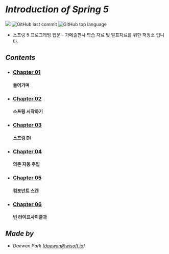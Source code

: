 # *Introduction of Spring 5*

![](https://img.shields.io/badge/start%20day%20%20-20.02.10-green?style=flat-square&logo=start) ![GitHub last commit](https://img.shields.io/github/last-commit/MoochiPark/spring?style=flat-square) ![GitHub top language](https://img.shields.io/github/languages/top/moochipark/spring?color=orange&logo=java&style=flat-square)


- 스프링 5 프로그래밍 입문 - 가메출판사 학습 자료 및 발표자료를 위한 저장소 입니다.

## *Contents*

- ### [Chapter 01]( https://github.com/MoochiPark/spring/tree/master/chapter01 )

  #### 들어가며

- ### [Chapter 02]( https://github.com/MoochiPark/spring/tree/master/chapter02 )

  #### 스프링 시작하기

- ### [Chapter 03]( https://github.com/MoochiPark/spring/tree/master/chapter03 )

  #### 스프링 DI

- ### [Chapter 04]( https://github.com/MoochiPark/spring/tree/master/chapter04 )

  #### 의존 자동 주입
  
- ### [Chapter 05]( https://github.com/MoochiPark/spring/tree/master/chapter05 )

  #### 컴포넌트 스캔
  
- ### [Chapter 06]( https://github.com/MoochiPark/spring/tree/master/chapter06 )

  #### 빈 라이프사이클과 
  
  
## *Made by*

 - *Daewon Park* *[<daewon@wisoft.io>]*
